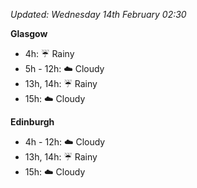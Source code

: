 *Updated: Wednesday 14th February 02:30*

**Glasgow**

* 4h: :umbrella: Rainy
* 5h - 12h: :cloud: Cloudy
* 13h, 14h: :umbrella: Rainy
* 15h: :cloud: Cloudy

**Edinburgh**

* 4h - 12h: :cloud: Cloudy
* 13h, 14h: :umbrella: Rainy
* 15h: :cloud: Cloudy
